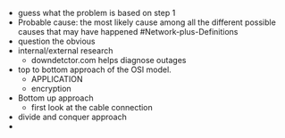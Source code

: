 - guess what the problem is based on step 1
- Probable cause: the most likely cause among all the different possible causes that may have happened #Network-plus-Definitions 
- question the obvious
- internal/external research 
	- downdetctor.com helps diagnose outages 
- top to bottom approach of the OSI model. 
	- APPLICATION 
	- encryption 
- Bottom up approach 
	- first look at the cable connection 
- divide and conquer approach 
- 